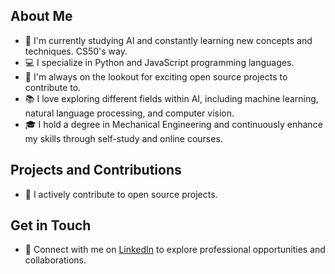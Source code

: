 ## About Me

- 🌱 I'm currently studying AI and constantly learning new concepts and techniques. CS50's way.
- 💻 I specialize in Python and JavaScript programming languages.
- 🔭 I'm always on the lookout for exciting open source projects to contribute to.
- 📚 I love exploring different fields within AI, including machine learning, natural language processing, and computer vision.
- 🎓 I hold a degree in Mechanical Engineering and continuously enhance my skills through self-study and online courses.

## Projects and Contributions

- 🚀 I actively contribute to open source projects.

## Get in Touch

- 💼 Connect with me on [LinkedIn](https://www.linkedin.com/in/eduardo-mateo-nardone-b659b8222/) to explore professional opportunities and collaborations.
